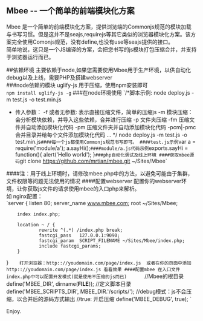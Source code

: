 ## Mbee -- 一个简单的前端模块化方案
  Mbee 是一个简单的前端模块化方案，提供浏览端的Commonjs规范的模块加载与书写习惯。但是这并不是seajs,requirejs等其它类似的浏览器模块化方案。该方案完全使用Comonjs规范，没有define,也没有use等seajs提供的接口。    
  简单地说，这只是一个JS编译的方案，会把您书写的js模块打包压缩合并，并支持于浏览器运行而已。

##依赖环境
主要依赖于node,如果您需要使用Mbee用于生产环境，以供自动化debug以及上线，需要PHP及搭建webserver  
###node依赖的模块
uglify-js 用于压缩，使用npm安装即可  
`npm install uglify-js -g`
###在node环境使用
`/*脚本示例: node deploy.js -m test.js -o test.min.js
 * 传入参数：
        -f 或者无参数: 表示直接压缩文件，简单的压缩js
        -m 模块压缩：会分析模块依赖，并导入这些依赖，合并进行压缩
        -p 文件夹压缩
        -fm 压缩文件并自动添加模块化代码
        -pm 压缩文件夹并自动添加模块化代码
        -pcm|-pmc 合并目录并给每个文件添加模块化代码
        ...
*/
node deploy.js -m test.js -o test.min.js`
####每一个js都使用Commonjs规范书写即可。
####test.js示例
`var a = require('module/a');
a.sayHi();`
####module/a.js代码示例
`exports.sayHi = function(){
	alert('Hello world');
}`
###php自动化调试及线上环境
####获取mbee源码
`git clone https://github.com/mrtian/mbee.git ~/Sites/Mbee`

####注：用于线上环境时，请修改mbee.php中的方法，以避免可能由于集群，文件权限等问题无法使用的情况
####配置webserver
配置你的webserver环境，让你获取js文件的请求使用mbee的入口php来解析。    
如 nginx配置：    
`server {
        listen  80;
        server_name     www.mbee.com;
        root    ~/Sites/Mbee;

        index index.php;

        location ~ / {
                rewrite ^(.*) /index.php break;
                fastcgi_pass   127.0.0.1:9090;
                fastcgi_param  SCRIPT_FILENAME ~/Sites/Mbee/index.php;
                include fastcgi_params;
        }
 }`    
 打开浏览器：http:://youdomain.com/page/index.js  或者在你的页面中添加 http:://youdomain.com/page/index.js 看看效果
 ####配置mbee
 在入口文件index.php中可以配置开发模式(就是使用不压缩的js而已)      
 `
 //Mbee的根目录
define('MBEE_DIR', dirname(__FILE__));
//定义脚本目录
define('MBEE_SCRIPTS_DIR', MBEE_DIR.'/scripts/');
//debug模式：js不会压缩，以合并后的源码方式输出
//true: 开启压缩
define('MBEE_DEBUG', true);
 `    

 Enjoy.












